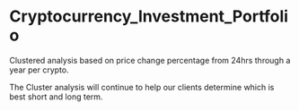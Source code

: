 # Cryptocurrency_Investment_Portfolio
Clustered analysis based on price change percentage from 24hrs through a year per crypto.

The Cluster analysis will continue to help our clients determine which is best short and long term.
